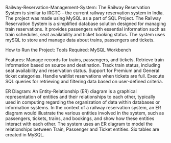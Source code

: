 Railway-Reservation-Management-System:
The Railway Reservation System is similar to IRCTC - the current railway reservation system in India. The project was made using MySQL as a part of SQL Project. The Railway Reservation System is a simplified database solution designed for managing train reservations. It provides passengers with essential information such as train schedules, seat availability and ticket booking status. The system uses mySQL to store and manage data about trains, passengers and tickets.

How to Run the Project:
Tools Required: MySQL Workbench

Features: 
Manage records for trains, passengers, and tickets.
Retrieve train information based on source and destination.
Track train status, including seat availability and reservation status.
Support for Premium and General ticket categories.
Handle waitlist reservations when tickets are full.
Execute SQL queries for retrieving and filtering data based on user-defined criteria.

ER Diagram:
An Entity-Relationship (ER) diagram is a graphical representation of entities and their relationships to each other, typically used in computing regarding the organization of data within databases or information systems. In the context of a railway reservation system, an ER diagram would illustrate the various entities involved in the system, such as passengers, tickets, trains, and bookings, and show how these entities interact with each other.
The system uses an ER diagram to model the relationships between Train, Passenger and Ticket entities. Six tables are created in MySQL.

